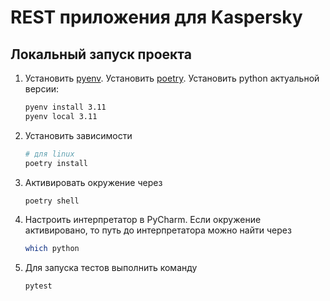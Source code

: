 # REST приложения для Kaspersky

## Локальный запуск проекта

1. Установить [pyenv](https://github.com/pyenv/pyenv#installation). Установить [poetry](https://python-poetry.org/docs/).
   Установить python актуальной
   версии:
    ```bash
    pyenv install 3.11
    pyenv local 3.11
   ```

2. Установить зависимости
    ```bash
    # для linux
    poetry install
    ```
3. Активировать окружение через
    ```bash
    poetry shell
    ```

4. Настроить интерпретатор в PyCharm. Если окружение активировано, то путь до интерпретатора можно найти через
    ```bash
    which python
    ```
   
5. Для запуска тестов выполнить команду
    ```bash
    pytest
    ```